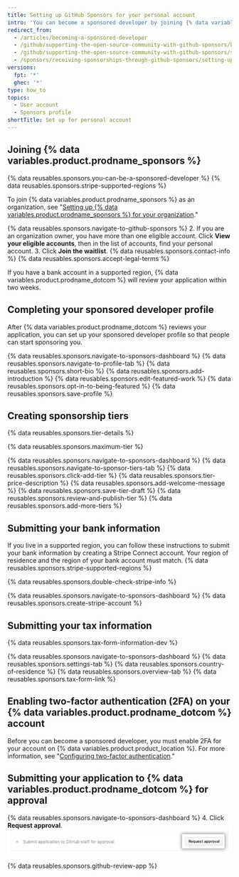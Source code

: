 ```yaml
---
title: Setting up GitHub Sponsors for your personal account
intro: 'You can become a sponsored developer by joining {% data variables.product.prodname_sponsors %}, completing your sponsored developer profile, creating sponsorship tiers, submitting your bank and tax information, and enabling two-factor authentication for your account on {% data variables.product.product_location %}.'
redirect_from:
  - /articles/becoming-a-sponsored-developer
  - /github/supporting-the-open-source-community-with-github-sponsors/becoming-a-sponsored-developer
  - /github/supporting-the-open-source-community-with-github-sponsors/setting-up-github-sponsors-for-your-user-account
  - /sponsors/receiving-sponsorships-through-github-sponsors/setting-up-github-sponsors-for-your-user-account
versions:
  fpt: '*'
  ghec: '*'
type: how_to
topics:
  - User account
  - Sponsors profile
shortTitle: Set up for personal account
---
```


## Joining {% data variables.product.prodname_sponsors %}

{% data reusables.sponsors.you-can-be-a-sponsored-developer %} {% data reusables.sponsors.stripe-supported-regions %}

To join {% data variables.product.prodname_sponsors %} as an organization, see "[Setting up {% data variables.product.prodname_sponsors %} for your organization](/sponsors/receiving-sponsorships-through-github-sponsors/setting-up-github-sponsors-for-your-organization)."

{% data reusables.sponsors.navigate-to-github-sponsors %}
2. If you are an organization owner, you have more than one eligible account. Click **View your eligible accounts**, then in the list of accounts, find your personal account.
3. Click **Join the waitlist**.
{% data reusables.sponsors.contact-info %}
{% data reusables.sponsors.accept-legal-terms %}

If you have a bank account in a supported region, {% data variables.product.prodname_dotcom %} will review your application within two weeks.

## Completing your sponsored developer profile

After {% data variables.product.prodname_dotcom %} reviews your application, you can set up your sponsored developer profile so that people can start sponsoring you.

{% data reusables.sponsors.navigate-to-sponsors-dashboard %}
{% data reusables.sponsors.navigate-to-profile-tab %}
{% data reusables.sponsors.short-bio %}
{% data reusables.sponsors.add-introduction %}
{% data reusables.sponsors.edit-featured-work %}
{% data reusables.sponsors.opt-in-to-being-featured %}
{% data reusables.sponsors.save-profile %}

## Creating sponsorship tiers

{% data reusables.sponsors.tier-details %}

{% data reusables.sponsors.maximum-tier %}

{% data reusables.sponsors.navigate-to-sponsors-dashboard %}
{% data reusables.sponsors.navigate-to-sponsor-tiers-tab %}
{% data reusables.sponsors.click-add-tier %}
{% data reusables.sponsors.tier-price-description %}
{% data reusables.sponsors.add-welcome-message %}
{% data reusables.sponsors.save-tier-draft %}
{% data reusables.sponsors.review-and-publish-tier %}
{% data reusables.sponsors.add-more-tiers %}

## Submitting your bank information

If you live in a supported region, you can follow these instructions to submit your bank information by creating a Stripe Connect account. Your region of residence and the region of your bank account must match. {% data reusables.sponsors.stripe-supported-regions %}

{% data reusables.sponsors.double-check-stripe-info %}

{% data reusables.sponsors.navigate-to-sponsors-dashboard %}
{% data reusables.sponsors.create-stripe-account %}

## Submitting your tax information

{% data reusables.sponsors.tax-form-information-dev %}

{% data reusables.sponsors.navigate-to-sponsors-dashboard %}
{% data reusables.sponsors.settings-tab %}
{% data reusables.sponsors.country-of-residence %}
{% data reusables.sponsors.overview-tab %}
{% data reusables.sponsors.tax-form-link %}

## Enabling two-factor authentication (2FA) on your {% data variables.product.prodname_dotcom %} account

Before you can become a sponsored developer, you must enable 2FA for your account on {% data variables.product.product_location %}. For more information, see "[Configuring two-factor authentication](/articles/configuring-two-factor-authentication)."

## Submitting your application to {% data variables.product.prodname_dotcom %} for approval

{% data reusables.sponsors.navigate-to-sponsors-dashboard %}
4. Click **Request approval**.
  ![Request approval button](/assets/images/help/sponsors/request-approval-button.png)

{% data reusables.sponsors.github-review-app %}
